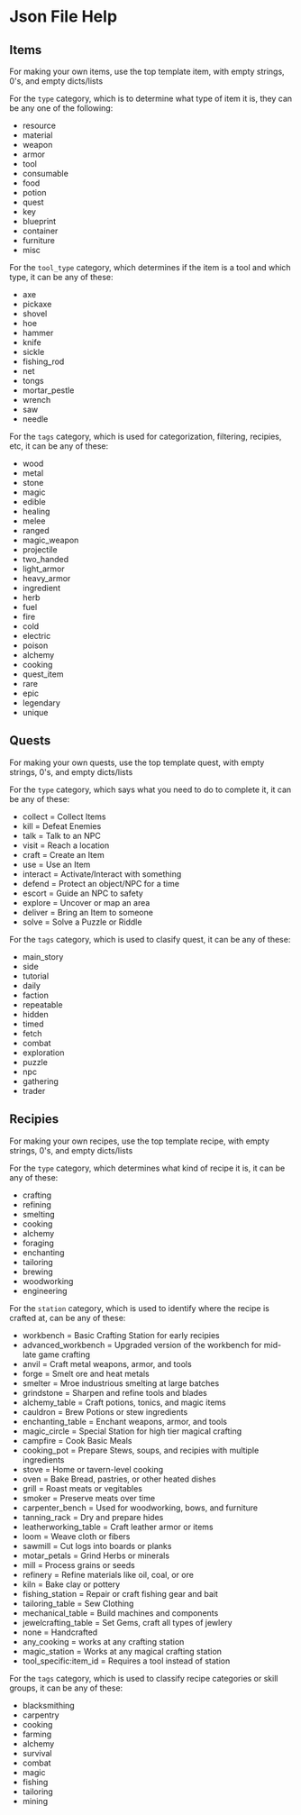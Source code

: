 # Json File Help

## Items

For making your own items, use the top template item, with empty strings, 0's, and empty dicts/lists

For the ```type``` category, which is to determine what type of item it is, they can be any one of the following:
- resource
- material
- weapon
- armor
- tool
- consumable
- food
- potion
- quest
- key
- blueprint
- container
- furniture
- misc

For the ```tool_type``` category, which determines if the item is a tool and which type, it can be any of these: 
- axe
- pickaxe
- shovel
- hoe
- hammer
- knife
- sickle
- fishing_rod
- net
- tongs
- mortar_pestle
- wrench
- saw
- needle

For the ```tags``` category, which is used for categorization, filtering, recipies, etc, it can be any of these:
- wood
- metal
- stone
- magic
- edible
- healing
- melee
- ranged
- magic_weapon
- projectile
- two_handed
- light_armor
- heavy_armor
- ingredient
- herb
- fuel
- fire
- cold
- electric
- poison
- alchemy
- cooking
- quest_item
- rare
- epic
- legendary
- unique

## Quests

For making your own quests, use the top template quest, with empty strings, 0's, and empty dicts/lists

For the ```type``` category, which says what you need to do to complete it, it can be any of these:
- collect       = Collect Items
- kill          = Defeat Enemies
- talk          = Talk to an NPC
- visit         = Reach a location
- craft         = Create an Item
- use           = Use an Item
- interact      = Activate/Interact with something
- defend        = Protect an object/NPC for a time
- escort        = Guide an NPC to safety
- explore       = Uncover or map an area
- deliver       = Bring an Item to someone
- solve         = Solve a Puzzle or Riddle

For the ```tags``` category, which is used to clasify quest, it can be any of these:
- main_story
- side
- tutorial
- daily
- faction
- repeatable
- hidden
- timed
- fetch
- combat
- exploration
- puzzle
- npc
- gathering
- trader

## Recipies

For making your own recipes, use the top template recipe, with empty strings, 0's, and empty dicts/lists

For the ```type``` category, which determines what kind of recipe it is, it can be any of these:
- crafting
- refining
- smelting
- cooking
- alchemy
- foraging
- enchanting
- tailoring
- brewing
- woodworking
- engineering

For the ```station``` category, which is used to identify where the recipe is crafted at, can be any of these:
- workbench             = Basic Crafting Station for early recipies
- advanced_workbench    = Upgraded version of the workbench for mid-late game crafting
- anvil                 = Craft metal weapons, armor, and tools
- forge                 = Smelt ore and heat metals
- smelter               = Mroe industrious smelting at large batches
- grindstone            = Sharpen and refine tools and blades
- alchemy_table         = Craft potions, tonics, and magic items
- cauldron              = Brew Potions or stew ingredients
- enchanting_table      = Enchant weapons, armor, and tools
- magic_circle          = Special Station for high tier magical crafting
- campfire              = Cook Basic Meals
- cooking_pot           = Prepare Stews, soups, and recipies with multiple ingredients
- stove                 = Home or tavern-level cooking
- oven                  = Bake Bread, pastries, or other heated dishes
- grill                 = Roast meats or vegitables
- smoker                = Preserve meats over time
- carpenter_bench       = Used for woodworking, bows, and furniture
- tanning_rack          = Dry and prepare hides
- leatherworking_table  = Craft leather armor or items
- loom                  = Weave cloth or fibers
- sawmill               = Cut logs into boards or planks
- motar_petals          = Grind Herbs or minerals
- mill                  = Process grains or seeds
- refinery              = Refine materials like oil, coal, or ore
- kiln                  = Bake clay or pottery
- fishing_station       = Repair or craft fishing gear and bait
- tailoring_table       = Sew Clothing
- mechanical_table      = Build machines and components
- jewelcrafting_table   = Set Gems, craft all types of jewlery
- none                  = Handcrafted
- any_cooking           = works at any crafting station
- magic_station         = Works at any magical crafting station
- tool_specific:item_id    = Requires a tool instead of station

For the ```tags``` category, which is used to classify recipe categories or skill groups, it can be any of these:
- blacksmithing
- carpentry
- cooking
- farming
- alchemy
- survival
- combat
- magic
- fishing
- tailoring
- mining

